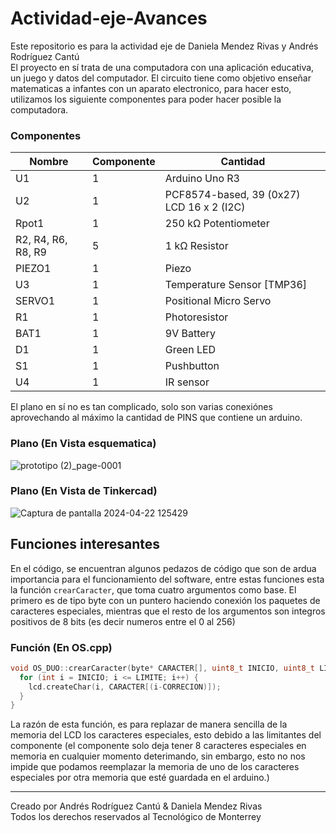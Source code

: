 # Actividad-eje-Avances

Este repositorio es para la actividad eje de Daniela Mendez Rivas y Andrés Rodríguez Cantú<br />El proyecto en sí trata de una computadora con una aplicación educativa, un juego y datos del computador. El circuito tiene como objetivo enseñar matematicas a infantes con un aparato electronico, para hacer esto, utilizamos los siguiente componentes para poder hacer posible la computadora.<br />

### Componentes

| Nombre   | Componente    | Cantidad |
| --- | ----------- | --------------- |
| U1 |	1 |	Arduino Uno R3 |
| U2 |	1	| PCF8574-based, 39 (0x27) LCD 16 x 2 (I2C) |
| Rpot1	| 1	| 250 kΩ Potentiometer |
| R2, R4, R6, R8, R9 |	5 |	1 kΩ Resistor |
| PIEZO1 |	1	| Piezo |
| U3	| 1	| Temperature Sensor [TMP36] |
| SERVO1	| 1 |	Positional Micro Servo |
| R1 |	1 |	Photoresistor |
| BAT1 |	1 |	9V Battery |
| D1 |	1	| Green LED |
| S1 |	1 |	Pushbutton |
| U4 |	1	| IR sensor |

El plano en sí no es tan complicado, solo son varias conexiónes aprovechando al máximo la cantidad de PINS que contiene un arduino.

### Plano (En Vista esquematica)
![prototipo (2)_page-0001](https://github.com/TEC-Andres/Actividad-eje-Avances/assets/141695629/9d84253d-5c20-4bf0-bea2-4fc0deb38c38)

### Plano (En Vista de Tinkercad)
![Captura de pantalla 2024-04-22 125429](https://github.com/TEC-Andres/Actividad-eje-Avances/assets/141695629/98d04437-b182-48eb-8879-8c35c189f986)

## Funciones interesantes 
En el código, se encuentran algunos pedazos de código que son de ardua importancia para el funcionamiento del software, entre estas funciones esta la función `crearCaracter`, que toma cuatro argumentos como base. El primero es de tipo byte con un puntero haciendo conexión los paquetes de caracteres especiales, mientras que el resto de los argumentos son integros positivos de 8 bits (es decir numeros entre el 0 al 256)

### Función (En OS.cpp)
```cpp
void OS_DUO::crearCaracter(byte* CARACTER[], uint8_t INICIO, uint8_t LIMITE, uint8_t CORRECION) {
  for (int i = INICIO; i <= LIMITE; i++) {
    lcd.createChar(i, CARACTER[(i-CORRECION)]);
  }
}
```
La razón de esta función, es para replazar de manera sencilla de la memoria del LCD los caracteres especiales, esto debido a las limitantes del componente (el componente solo deja tener 8 caracteres especiales en memoria en cualquier momento deterimando, sin embargo, esto no nos impide que podamos reemplazar la memoria de uno de los caracteres especiales por otra memoria que esté guardada en el arduino.) 

---
Creado por Andrés Rodríguez Cantú & Daniela Mendez Rivas<br /> Todos los derechos reservados al Tecnológico de Monterrey
